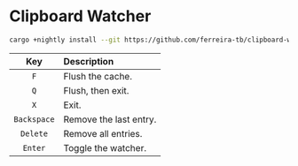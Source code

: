 # Clipboard Watcher

```sh
cargo +nightly install --git https://github.com/ferreira-tb/clipboard-watcher
```

|     Key     | Description            |
| :---------: | :--------------------- |
|     `F`     | Flush the cache.       |
|     `Q`     | Flush, then exit.      |
|     `X`     | Exit.                  |
| `Backspace` | Remove the last entry. |
|  `Delete`   | Remove all entries.    |
|   `Enter`   | Toggle the watcher.    |
